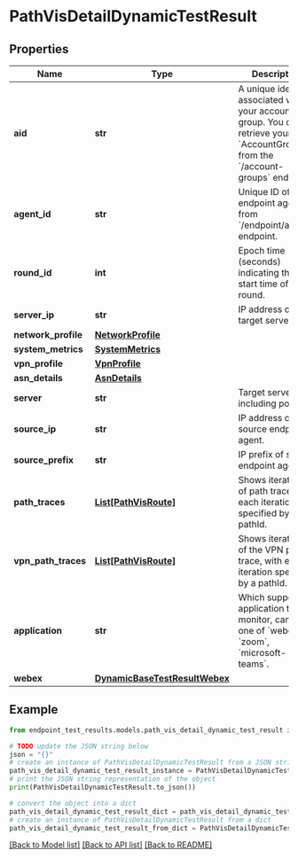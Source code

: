 # PathVisDetailDynamicTestResult


## Properties

Name | Type | Description | Notes
------------ | ------------- | ------------- | -------------
**aid** | **str** | A unique identifier associated with your account group. You can retrieve your &#x60;AccountGroupId&#x60; from the &#x60;/account-groups&#x60; endpoint. | [optional] 
**agent_id** | **str** | Unique ID of endpoint agent, from &#x60;/endpoint/agents&#x60; endpoint. | [optional] [readonly] 
**round_id** | **int** | Epoch time (seconds) indicating the start time of the round. | [optional] [readonly] 
**server_ip** | **str** | IP address of target server. | [optional] [readonly] 
**network_profile** | [**NetworkProfile**](NetworkProfile.md) |  | [optional] 
**system_metrics** | [**SystemMetrics**](SystemMetrics.md) |  | [optional] 
**vpn_profile** | [**VpnProfile**](VpnProfile.md) |  | [optional] 
**asn_details** | [**AsnDetails**](AsnDetails.md) |  | [optional] 
**server** | **str** | Target server, including port. | [optional] [readonly] 
**source_ip** | **str** | IP address of source endpoint agent. | [optional] [readonly] 
**source_prefix** | **str** | IP prefix of source endpoint agent. | [optional] [readonly] 
**path_traces** | [**List[PathVisRoute]**](PathVisRoute.md) | Shows iterations of path trace, with each iteration specified by a pathId. | [optional] 
**vpn_path_traces** | [**List[PathVisRoute]**](PathVisRoute.md) | Shows iterations of the VPN path trace, with each iteration specified by a pathId. | [optional] 
**application** | **str** | Which supported application to monitor, can be one of &#x60;webex&#x60;, &#x60;zoom&#x60;, &#x60;microsoft-teams&#x60;. | [optional] 
**webex** | [**DynamicBaseTestResultWebex**](DynamicBaseTestResultWebex.md) |  | [optional] 

## Example

```python
from endpoint_test_results.models.path_vis_detail_dynamic_test_result import PathVisDetailDynamicTestResult

# TODO update the JSON string below
json = "{}"
# create an instance of PathVisDetailDynamicTestResult from a JSON string
path_vis_detail_dynamic_test_result_instance = PathVisDetailDynamicTestResult.from_json(json)
# print the JSON string representation of the object
print(PathVisDetailDynamicTestResult.to_json())

# convert the object into a dict
path_vis_detail_dynamic_test_result_dict = path_vis_detail_dynamic_test_result_instance.to_dict()
# create an instance of PathVisDetailDynamicTestResult from a dict
path_vis_detail_dynamic_test_result_from_dict = PathVisDetailDynamicTestResult.from_dict(path_vis_detail_dynamic_test_result_dict)
```
[[Back to Model list]](../README.md#documentation-for-models) [[Back to API list]](../README.md#documentation-for-api-endpoints) [[Back to README]](../README.md)


